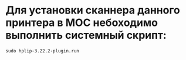 # Для установки сканнера данного принтера в МОС небоходимо выполнить системный скрипт:
```sudo hplip-3.22.2-plugin.run```
